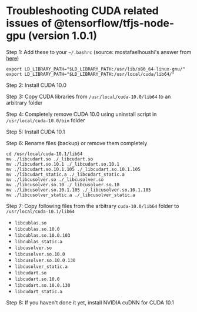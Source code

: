 # Troubleshooting CUDA related issues of @tensorflow/tfjs-node-gpu (version 1.0.1)

Step 1: Add these to your `~/.bashrc` (source: mostafaelhoushi's answer from [here](https://github.com/tensorflow/tensorflow/issues/26182))

```console
export LD_LIBRARY_PATH="$LD_LIBRARY_PATH:/usr/lib/x86_64-linux-gnu/"
export LD_LIBRARY_PATH="$LD_LIBRARY_PATH:/usr/local/cuda/lib64/"
```

Step 2: Install CUDA 10.0

Step 3: Copy CUDA libraries from `/usr/local/cuda-10.0/lib64` to an arbitrary folder

Step 4: Completely remove CUDA 10.0 using uninstall script in `/usr/local/cuda-10.0/bin` folder

Step 5: Install CUDA 10.1

Step 6: Rename files (backup) or remove them completely
```console
cd /usr/local/cuda-10.1/lib64
mv ./libcudart.so ./_libcudart.so
mv ./libcudart.so.10.1 ./_libcudart.so.10.1
mv ./libcudart.so.10.1.105 ./_libcudart.so.10.1.105
mv ./libcudart_static.a ./_libcudart_static.a
mv ./libcusolver.so ./_libcusolver.so
mv ./libcusolver.so.10 ./_libcusolver.so.10
mv ./libcusolver.so.10.1.105 ./_libcusolver.so.10.1.105
mv ./libcusolver_static.a ./_libcusolver_static.a
```

Step 7: Copy following files from the arbitrary `cuda-10.0/lib64` folder to `/usr/local/cuda-10.1/lib64`
* `libcublas.so`
* `libcublas.so.10.0`
* `libcublas.so.10.0.103`
* `libcublas_static.a`
* `libcusolver.so`
* `libcusolver.so.10.0`
* `libcusolver.so.10.0.130`
* `libcusolver_static.a`
* `libcudart.so`
* `libcudart.so.10.0`
* `libcudart.so.10.0.130`
* `libcudart_static.a`

Step 8: If you haven't done it yet, install NVIDIA cuDNN for CUDA 10.1